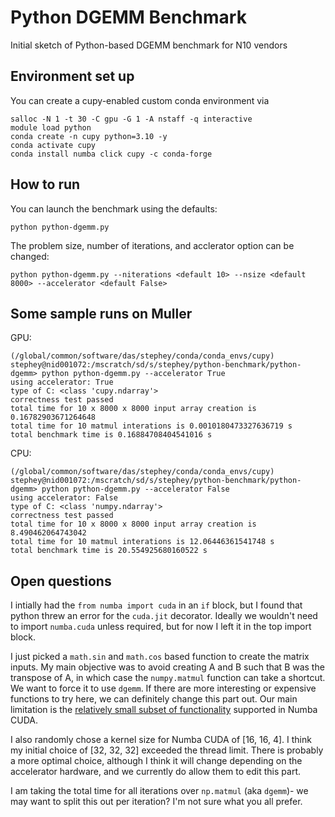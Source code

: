 # Python DGEMM Benchmark

Initial sketch of Python-based DGEMM benchmark for N10 vendors

## Environment set up

You can create a cupy-enabled custom conda environment via

```
salloc -N 1 -t 30 -C gpu -G 1 -A nstaff -q interactive
module load python
conda create -n cupy python=3.10 -y 
conda activate cupy
conda install numba click cupy -c conda-forge
```

## How to run

You can launch the benchmark using the defaults:

```
python python-dgemm.py
```

The problem size, number of iterations, and acclerator option can be changed:

```
python python-dgemm.py --niterations <default 10> --nsize <default 8000> --accelerator <default False>
```

## Some sample runs on Muller

GPU:

```
(/global/common/software/das/stephey/conda/conda_envs/cupy) stephey@nid001072:/mscratch/sd/s/stephey/python-benchmark/python-dgemm> python python-dgemm.py --accelerator True
using accelerator: True
type of C: <class 'cupy.ndarray'>
correctness test passed
total time for 10 x 8000 x 8000 input array creation is 0.16782903671264648
total time for 10 matmul interations is 0.0010180473327636719 s
total benchmark time is 0.16884708404541016 s
```

CPU:

```
(/global/common/software/das/stephey/conda/conda_envs/cupy) stephey@nid001072:/mscratch/sd/s/stephey/python-benchmark/python-dgemm> python python-dgemm.py --accelerator False
using accelerator: False
type of C: <class 'numpy.ndarray'>
correctness test passed
total time for 10 x 8000 x 8000 input array creation is 8.490462064743042
total time for 10 matmul interations is 12.06446361541748 s
total benchmark time is 20.554925680160522 s
```

## Open questions

I intially had the `from numba import cuda` in an `if` block, but I found that
python threw an error for the `cuda.jit` decorator. Ideally we wouldn't need
to import `numba.cuda` unless required, but for now I left it in the top 
import block.

I just picked a `math.sin` and `math.cos` based function to create the matrix
inputs. My main objective was to avoid creating A and B such that B was the
transpose of A, in which case the `numpy.matmul` function can take a shortcut.
We want to force it to use `dgemm`.  If there are more interesting or expensive
functions to try here, we can definitely change this part out. Our main
limitation is the [relatively small subset of
functionality](https://numba.pydata.org/numba-doc/dev/cuda/cudapysupported.html)
supported in Numba CUDA.

I also randomly chose a kernel size for Numba CUDA of [16, 16, 4]. I think my
initial choice of [32, 32, 32] exceeded the thread limit.  There is probably a
more optimal choice, although I think it will change depending on the
accelerator hardware, and we currently do allow them to edit this part.

I am taking the total time for all iterations over `np.matmul` (aka `dgemm`)-
we may want to split this out per iteration? I'm not sure what you all prefer. 


